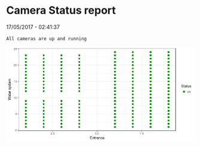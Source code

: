 Camera Status report
================
17/05/2017 - 02:41:37

    All cameras are up and running

![](camreport_files/figure-markdown_github/unnamed-chunk-2-1.png)
